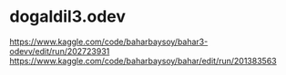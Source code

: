 # dogaldil3.odev
https://www.kaggle.com/code/baharbaysoy/bahar3-odevv/edit/run/202723931
https://www.kaggle.com/code/baharbaysoy/bahar/edit/run/201383563
